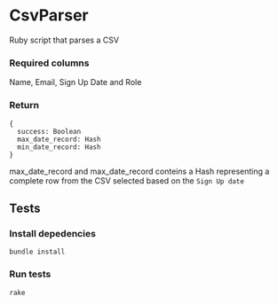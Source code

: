 # CsvParser

Ruby script that parses a CSV

### Required columns
Name, Email, Sign Up Date and Role

### Return
```
{
  success: Boolean
  max_date_record: Hash
  min_date_record: Hash
}
```
max_date_record and max_date_record conteins a Hash representing a complete row from the CSV selected based on the `Sign Up date`

## Tests

### Install depedencies
`bundle install`

### Run tests
`rake`
